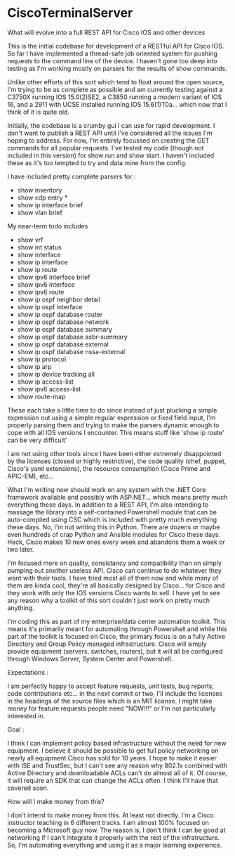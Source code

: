 # CiscoTerminalServer
What will evolve into a full REST API for Cisco IOS and other devices

This is the initial codebase for development of a RESTful API for Cisco IOS. So far I have implemented a thread-safe job oriented system for pushing requests to the command line of the device. I haven't gone too deep into testing as I'm working mostly on parsers for the results of show commands.

Unlike other efforts of this sort which tend to float around the open source, I'm trying to be as complete as possible and am currently testing against a C3750X running IOS 15.0(2)SE2, a C3850 running a modern variant of IOS 16, and a 2911 with UCSE installed running IOS 
15.6(1)T0a... which now that I think of it is quite old.

Initially, the codebase is a crumby gui I can use for rapid development. I don't want to publish a REST API until I've considered all the issues I'm hoping to address. For now, I'm entirely focussed on creating the GET commands for all popular requests. I've tested my code (though not included in this version) for show run and show start. I haven't included these as it's too tempted to try and data mine from the config.

I have included pretty complete parsers for :
 - show inventory
 - show cdp entry *
 - show ip interface brief
 - show vlan brief
 
My near-term todo includes
 - show vrf
 - show int status
 - show interface
 - show ip interface
 - show ip route
 - show ipv6 interface brief
 - show ipv6 interface
 - show ipv6 route
 - show ip ospf neighbor detail
 - show ip ospf interface
 - show ip ospf database router
 - show ip ospf database network
 - show ip ospf database summary
 - show ip ospf database asbr-summary
 - show ip ospf database external
 - show ip ospf database nssa-external
 - show ip protocol
 - show ip arp
 - show ip device tracking all
 - show ip access-list
 - show ipv6 access-list
 - show route-map
 
These each take a little time to do since instead of just plucking a simple expression out using a simple regular expression or fixed field input, I'm properly parsing them and trying to make the parsers dynamic enough to cope with all IOS versions I encounter. This means stuff like 'show ip route' can be very difficult'

I am not using other tools since I have been either extremely disappointed by the licenses (closed or highly restrictive), the code quality (chef, puppet, Cisco's yaml extensions), the resource consumption (Cisco Prime and APIC-EM), etc...

What I'm writing now should work on any system with the .NET Core framework available and possibly with ASP.NET... which means pretty much everything these days. In addition to a REST API, I'm also intending to massage the library into a self-contained Powershell module that can be auto-compiled using CSC which is included with pretty much everything these days. No, I'm not writing this in Python. There are dozens or maybe even hundreds of crap Python and Ansible modules for Cisco these days. Heck, Cisco makes 10 new ones every week and abandons them a week or two later. 

I'm focused more on quality, consistancy and compatibility than on simply pumping out another useless API. Cisco can continue to do whatever they want with their tools. I have tried most all of them now and while many of them are kinda cool, they're all basically designed by Cisco... for Cisco and they work with only the IOS versions Cisco wants to sell. I have yet to see any reason why a toolkit of this sort couldn't just work on pretty much anything.

I'm coding this as part of my enterprise/data center automation toolkit. This means it's primarily meant for automating through Powershell and while this part of the toolkit is focused on Cisco, the primary focus is on a fully Active Directory and Group Policy managed infrastructure. Cisco will simply provide equipment (servers, switches, routers), but it will all be configured through Windows Server, System Center and Powershell. 

Expectations :

I am perfectly happy to accept feature requests, unit tests, bug reports, code contributions etc... in the next commit or two, I'll include the licenses in the headings of the source files which is an MIT license. I might take money for feature requests people need "NOW!!!" or I'm not particularly interested in.

Goal :

I think I can implement policy based infrastructure without the need for new equipment. I believe it should be possible to get full policy networking on nearly all equipment Cisco has sold for 10 years. I hope to make it easier with ISE and TrustSec, but I can't see any reason why 802.1x combined with Active Directory and downloadable ACLs can't do almost all of it. Of course, it will require an SDK that can change the ACLs often. I think I'll have that covered soon.

How will I make money from this?

I don't intend to make money from this. At least not directly. I'm a Cisco instructor teaching in 6 different tracks. I am almost 100% focused on becoming a Microsoft guy now. The reason is, I don't think I can be good at networking if I can't integrate it properly with the rest of the infratructure. So, I'm automating everything and using it as a major learning experience. 
